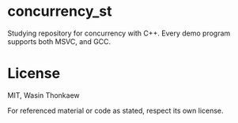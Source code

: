 # concurrency_st

Studying repository for concurrency with C++.
Every demo program supports both MSVC, and GCC.

# License
MIT, Wasin Thonkaew

For referenced material or code as stated, respect its own license.
